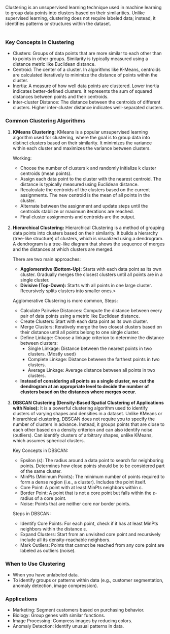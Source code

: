 Clustering is an unsupervised learning technique used in machine learning to group data points into clusters based on their similarities. Unlike supervised learning, 
clustering does not require labeled data; instead, it identifies patterns or structures within the dataset.<br><br>

<h3><b>Key Concepts in Clustering</b></h3>
<ul>
<li>Clusters: Groups of data points that are more similar to each other than to points in other groups. Similarity is typically measured using a distance metric like 
  Euclidean distance.</li>
  
<li>Centroid: The center of a cluster. In algorithms like K-Means, centroids are calculated iteratively to minimize the distance of points within the cluster.</li>

<li>Inertia: A measure of how well data points are clustered. Lower inertia indicates better-defined clusters. It represents the sum of squared distances between 
  points and their centroids.</li>

<li>Inter-cluster Distance: The distance between the centroids of different clusters. Higher inter-cluster distance indicates well-separated clusters.</li>
</ul>

<h3><b>Common Clustering Algorithms</b></h3>
<ol type='1'>
<li><b>KMeans Clustering:</b> KMeans is a popular unsupervised learning algorithm used for clustering, where the goal is to group data into distinct clusters
  based on their similarity. It minimizes the variance within each cluster and maximizes the variance between clusters.<br>

  Working:<br>
  <ul>
<li>Choose the number of clusters k and randomly initialize k cluster centroids (mean points).</li>
<li>Assign each data point to the cluster with the nearest centroid. The distance is typically measured using Euclidean distance.</li>
<li>Recalculate the centroids of the clusters based on the current assignments. The new centroid is the mean of all points in the cluster.</li>
<li>Alternate between the assignment and update steps until the centroids stabilize or maximum iterations are reached.</li>
<li>Final cluster assignments and centroids are the output.</li>
</ul></li><br>

<li><b>Hierarchical Clustering:</b> Hierarchical Clustering is a method of grouping data points into clusters based on their similarity. It builds a hierarchy 
  (tree-like structure) of clusters, which is visualized using a dendrogram. A dendrogram is a tree-like diagram that shows the sequence of merges and the 
  distances at which clusters are merged.<br>

  There are two main approaches:<br>
  <ul>

<li><b>Agglomerative (Bottom-Up):</b> Starts with each data point as its own cluster. Gradually merges the closest clusters until all points are in a single 
  cluster.</li>
  
<li><b>Divisive (Top-Down):</b> Starts with all points in one large cluster. Recursively splits clusters into smaller ones.></li>
</ul>

Agglomerative Clustering is more common, Steps:
<ul>
<li>Calculate Pairwise Distances: Compute the distance between every pair of data points using a metric like Euclidean distance.</li>
<li>Create Clusters: Start with each data point as its own cluster.</li>
<li>Merge Clusters: Iteratively merge the two closest clusters based on their distance until all points belong to one single cluster.</li>
<li>Define Linkage: Choose a linkage criterion to determine the distance between clusters:
  <ul>
<li>Single Linkage: Distance between the nearest points in two clusters. (Mostly used)</li>
<li>Complete Linkage: Distance between the farthest points in two clusters.</li>
<li>Average Linkage: Average distance between all points in two clusters.</li></li>
  </ul>
<li><b>Instead of considering all points as a single cluster, we cut the dendrogram at an appropriate level to decide the number of clusters based on the distances 
  where merges occur.</b></li>
</ul>
</li><br>

<li><b>DBSCAN Clustering (Density-Based Spatial Clustering of Applications with Noise):</b> It is a powerful clustering algorithm used to identify clusters of 
  varying shapes and densities in a dataset. Unlike KMeans or hierarchical clustering, DBSCAN does not require you to specify the number of clusters in advance. 
  Instead, it groups points that are close to each other based on a density criterion and can also identify noise (outliers). Can identify clusters of arbitrary 
  shapes, unlike KMeans, which assumes spherical clusters.<br>

  Key Concepts in DBSCAN:<br>
  <ul>
<li>Epsilon (ε): The radius around a data point to search for neighboring points. Determines how close points should be to be considered part of the same cluster.</li>
<li>MinPts (Minimum Points): The minimum number of points required to form a dense region (i.e., a cluster). Includes the point itself.</li>
<li>Core Point: A point with at least MinPts neighbors within ε.</li>
<li>Border Point: A point that is not a core point but falls within the ε-radius of a core point.</li>
<li>Noise: Points that are neither core nor border points.</li>
</ul>

Steps in DBSCAN:<br>
<ul>
<li>Identify Core Points: For each point, check if it has at least MinPts neighbors within the distance ε.</li>
<li>Expand Clusters: Start from an unvisited core point and recursively include all its density-reachable neighbors.</li>
<li>Mark Outliers: Points that cannot be reached from any core point are labeled as outliers (noise).</li>
</ul>
</li>
</ol>

<h3><b>When to Use Clustering</b></h3>
<ul>
<li>When you have unlabeled data.</li>
<li>To identify groups or patterns within data (e.g., customer segmentation, anomaly detection, image compression).</li>
</ul>

<h3><b>Applications</b></h3>
<ul>
<li>Marketing: Segment customers based on purchasing behavior.</li>
<li>Biology: Group genes with similar functions.</li>
<li>Image Processing: Compress images by reducing colors.</li>
<li>Anomaly Detection: Identify unusual patterns in data.</li>
</ul>


